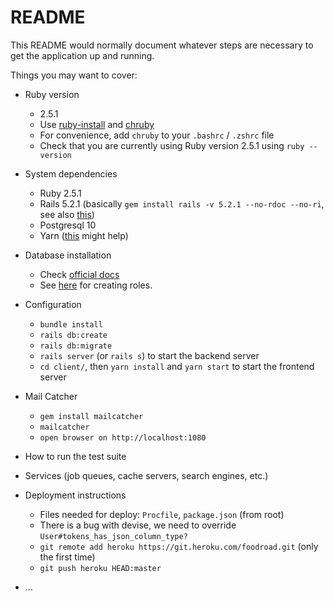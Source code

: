 # README

This README would normally document whatever steps are necessary to get the
application up and running.

Things you may want to cover:

* Ruby version
  * 2.5.1
  * Use [ruby-install](https://github.com/postmodern/ruby-install) and [chruby](https://github.com/postmodern/chruby)
  * For convenience, add `chruby` to your `.bashrc` / `.zshrc` file
  * Check that you are currently using Ruby version 2.5.1 using `ruby --version`

* System dependencies
    * Ruby 2.5.1
    * Rails 5.2.1 (basically `gem install rails -v 5.2.1 --no-rdoc --no-ri`, see also [this](https://ryanbigg.com/2014/10/ubuntu-ruby-ruby-install-chruby-and-you))
    * Postgresql 10
    * Yarn ([this](https://github.com/yarnpkg/yarn/issues/1122#issuecomment-272757326) might help)

* Database installation
    * Check [official docs](https://www.postgresql.org/download/)
    * See [here](https://www.digitalocean.com/community/tutorials/how-to-install-and-use-postgresql-on-ubuntu-16-04) for creating roles.

* Configuration
    * `bundle install`
    * `rails db:create`
    * `rails db:migrate`
    * `rails server` (or `rails s`) to start the backend server
    * `cd client/`, then `yarn install` and `yarn start` to start the frontend server

* Mail Catcher
    * `gem install mailcatcher`
    * `mailcatcher`
    * `open browser on http://localhost:1080`

* How to run the test suite

* Services (job queues, cache servers, search engines, etc.)

* Deployment instructions
    * Files needed for deploy: `Procfile`, `package.json` (from root)
    * There is a bug with devise, we need to override `User#tokens_has_json_column_type?`
    * `git remote add heroku https://git.heroku.com/foodroad.git` (only the first time)
    * `git push heroku HEAD:master`

* ...
